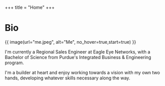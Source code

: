 +++
title = "Home"
+++

# Bio


{{ image(url="me.jpeg", alt="Me", no_hover=true,start=true) }}

I'm currently a Regional Sales Engineer at Eagle Eye Networks, with a Bachelor of Science from Purdue's Integrated Business & Engineering program.

I'm a builder at heart and enjoy working towards a vision with my own two hands, developing whatever skills necessary along the way.
